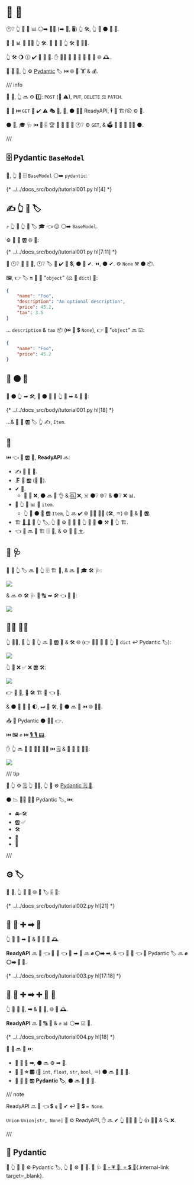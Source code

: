 # 📨 💪

🕐❔ 👆 💪 📨 📊 ⚪️➡️ 👩‍💻 (➡️ 💬, 🖥) 👆 🛠️, 👆 📨 ⚫️ **📨 💪**.

**📨** 💪 📊 📨 👩‍💻 👆 🛠️. **📨** 💪 💽 👆 🛠️ 📨 👩‍💻.

👆 🛠️ 🌖 🕧 ✔️ 📨 **📨** 💪. ✋️ 👩‍💻 🚫 🎯 💪 📨 **📨** 💪 🌐 🕰.

📣 **📨** 💪, 👆 ⚙️ <a href="https://docs.pydantic.dev/" class="external-link" target="_blank">Pydantic</a> 🏷 ⏮️ 🌐 👫 🏋️ &amp; 💰.

/// info

📨 💽, 👆 🔜 ⚙️ 1️⃣: `POST` (🌅 ⚠), `PUT`, `DELETE` ⚖️ `PATCH`.

📨 💪 ⏮️ `GET` 📨 ✔️ ⚠ 🎭 🔧, 👐, ⚫️ 🐕‍🦺 ReadyAPI, 🕴 📶 🏗/😕 ⚙️ 💼.

⚫️ 🚫, 🎓 🩺 ⏮️ 🦁 🎚 🏆 🚫 🎦 🧾 💪 🕐❔ ⚙️ `GET`, &amp; 🗳 🖕 💪 🚫 🐕‍🦺 ⚫️.

///

## 🗄 Pydantic `BaseModel`

🥇, 👆 💪 🗄 `BaseModel` ⚪️➡️ `pydantic`:

{* ../../docs_src/body/tutorial001.py hl[4] *}

## ✍ 👆 💽 🏷

⤴️ 👆 📣 👆 💽 🏷 🎓 👈 😖 ⚪️➡️ `BaseModel`.

⚙️ 🐩 🐍 🆎 🌐 🔢:

{* ../../docs_src/body/tutorial001.py hl[7:11] *}

🎏 🕐❔ 📣 🔢 🔢, 🕐❔ 🏷 🔢 ✔️ 🔢 💲, ⚫️ 🚫 ✔. ⏪, ⚫️ ✔. ⚙️ `None` ⚒ ⚫️ 📦.

🖼, 👉 🏷 🔛 📣 🎻 "`object`" (⚖️ 🐍 `dict`) 💖:

```JSON
{
    "name": "Foo",
    "description": "An optional description",
    "price": 45.2,
    "tax": 3.5
}
```

... `description` &amp; `tax` 📦 (⏮️ 🔢 💲 `None`), 👉 🎻 "`object`" 🔜 ☑:

```JSON
{
    "name": "Foo",
    "price": 45.2
}
```

## 📣 ⚫️ 🔢

🚮 ⚫️ 👆 *➡ 🛠️*, 📣 ⚫️ 🎏 🌌 👆 📣 ➡ &amp; 🔢 🔢:

{* ../../docs_src/body/tutorial001.py hl[18] *}

...&amp; 📣 🚮 🆎 🏷 👆 ✍, `Item`.

## 🏁

⏮️ 👈 🐍 🆎 📄, **ReadyAPI** 🔜:

* ✍ 💪 📨 🎻.
* 🗜 🔗 🆎 (🚥 💪).
* ✔ 💽.
    * 🚥 💽 ❌, ⚫️ 🔜 📨 👌 &amp; 🆑 ❌, ☠️ ⚫️❔ 🌐❔ &amp; ⚫️❔ ❌ 📊.
* 🤝 👆 📨 📊 🔢 `item`.
    * 👆 📣 ⚫️ 🔢 🆎 `Item`, 👆 🔜 ✔️ 🌐 👨‍🎨 🐕‍🦺 (🛠️, ♒️) 🌐 🔢 &amp; 👫 🆎.
* 🏗 <a href="https://json-schema.org" class="external-link" target="_blank">🎻 🔗</a> 🔑 👆 🏷, 👆 💪 ⚙️ 👫 🙆 🙆 👆 💖 🚥 ⚫️ ⚒ 🔑 👆 🏗.
* 👈 🔗 🔜 🍕 🏗 🗄 🔗, &amp; ⚙️ 🏧 🧾 <abbr title="User Interfaces">⚜</abbr>.

## 🏧 🩺

🎻 🔗 👆 🏷 🔜 🍕 👆 🗄 🏗 🔗, &amp; 🔜 🎦 🎓 🛠️ 🩺:

<img src="/img/tutorial/body/image01.png">

&amp; 🔜 ⚙️ 🛠️ 🩺 🔘 🔠 *➡ 🛠️* 👈 💪 👫:

<img src="/img/tutorial/body/image02.png">

## 👨‍🎨 🐕‍🦺

👆 👨‍🎨, 🔘 👆 🔢 👆 🔜 🤚 🆎 🔑 &amp; 🛠️ 🌐 (👉 🚫🔜 🔨 🚥 👆 📨 `dict` ↩️ Pydantic 🏷):

<img src="/img/tutorial/body/image03.png">

👆 🤚 ❌ ✅ ❌ 🆎 🛠️:

<img src="/img/tutorial/body/image04.png">

👉 🚫 🤞, 🎂 🛠️ 🏗 🤭 👈 🔧.

&amp; ⚫️ 🙇 💯 🔧 🌓, ⏭ 🙆 🛠️, 🚚 ⚫️ 🔜 👷 ⏮️ 🌐 👨‍🎨.

📤 🔀 Pydantic ⚫️ 🐕‍🦺 👉.

⏮️ 🖼 ✊ ⏮️ <a href="https://code.visualstudio.com" class="external-link" target="_blank">🎙 🎙 📟</a>.

✋️ 👆 🔜 🤚 🎏 👨‍🎨 🐕‍🦺 ⏮️ <a href="https://www.jetbrains.com/pycharm/" class="external-link" target="_blank">🗒</a> &amp; 🌅 🎏 🐍 👨‍🎨:

<img src="/img/tutorial/body/image05.png">

/// tip

🚥 👆 ⚙️ <a href="https://www.jetbrains.com/pycharm/" class="external-link" target="_blank">🗒</a> 👆 👨‍🎨, 👆 💪 ⚙️ <a href="https://github.com/koxudaxi/pydantic-pycharm-plugin/" class="external-link" target="_blank">Pydantic 🗒 📁</a>.

⚫️ 📉 👨‍🎨 🐕‍🦺 Pydantic 🏷, ⏮️:

* 🚘-🛠️
* 🆎 ✅
* 🛠️
* 🔎
* 🔬

///

## ⚙️ 🏷

🔘 🔢, 👆 💪 🔐 🌐 🔢 🏷 🎚 🔗:

{* ../../docs_src/body/tutorial002.py hl[21] *}

## 📨 💪 ➕ ➡ 🔢

👆 💪 📣 ➡ 🔢 &amp; 📨 💪 🎏 🕰.

**ReadyAPI** 🔜 🤔 👈 🔢 🔢 👈 🏏 ➡ 🔢 🔜 **✊ ⚪️➡️ ➡**, &amp; 👈 🔢 🔢 👈 📣 Pydantic 🏷 🔜 **✊ ⚪️➡️ 📨 💪**.

{* ../../docs_src/body/tutorial003.py hl[17:18] *}

## 📨 💪 ➕ ➡ ➕ 🔢 🔢

👆 💪 📣 **💪**, **➡** &amp; **🔢** 🔢, 🌐 🎏 🕰.

**ReadyAPI** 🔜 🤔 🔠 👫 &amp; ✊ 📊 ⚪️➡️ ☑ 🥉.

{* ../../docs_src/body/tutorial004.py hl[18] *}

🔢 🔢 🔜 🤔 ⏩:

* 🚥 🔢 📣 **➡**, ⚫️ 🔜 ⚙️ ➡ 🔢.
* 🚥 🔢 **⭐ 🆎** (💖 `int`, `float`, `str`, `bool`, ♒️) ⚫️ 🔜 🔬 **🔢** 🔢.
* 🚥 🔢 📣 🆎 **Pydantic 🏷**, ⚫️ 🔜 🔬 📨 **💪**.

/// note

ReadyAPI 🔜 💭 👈 💲 `q` 🚫 ✔ ↩️ 🔢 💲 `= None`.

 `Union` `Union[str, None]` 🚫 ⚙️ ReadyAPI, ✋️ 🔜 ✔ 👆 👨‍🎨 🤝 👆 👍 🐕‍🦺 &amp; 🔍 ❌.

///

## 🍵 Pydantic

🚥 👆 🚫 💚 ⚙️ Pydantic 🏷, 👆 💪 ⚙️ **💪** 🔢. 👀 🩺 [💪 - 💗 🔢: ⭐ 💲 💪](body-multiple-params.md#_2){.internal-link target=_blank}.
